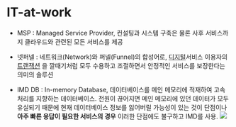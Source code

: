 # IT-at-work

-   MSP : Managed Service Provider, 컨설팅과 시스템 구축은 물론 사후 서비스까지 클라우드와 관련된 모든 서비스를 제공

-   넷퍼넬 : 네트워크(Network)와 퍼넬(Funnel)의 합성어로, [디지털](http://wiki.hash.kr/index.php/%EB%94%94%EC%A7%80%ED%84%B8)서비스 이용자의 [트랜잭션](http://wiki.hash.kr/index.php/%ED%8A%B8%EB%9E%9C%EC%9E%AD%EC%85%98) 을 깔때기처럼 모두 수용하고 조절하면서 안정적인 서비스를 보장한다는 의미의 솔루션

- IMD DB : In-memory Database, 데이터베이스를 메인 메모리에 적재하여 고속처리를 지향하는 데이터베이스. 전원이 끊어지면 메인 메모리에 있던 데이터가 모두 유실되기 때문에 현재 데이터베이스 정보를 잃어버릴 가능성이 있는 것이 단점이나 **아주 빠른 응답이 필요한 서비스의 경우** 이러한 단점에도 불구하고 IMD를 사용.
![](https://i.imgur.com/9LbWHAC.png)
<!--stackedit_data:
eyJoaXN0b3J5IjpbLTYwMjE0MjAwNF19
-->